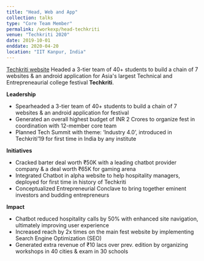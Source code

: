 ```yaml
---
title: "Head, Web and App"
collection: talks
type: "Core Team Member"
permalink: /workexp/head-techkriti
venue: "Techkriti 2020"
date: 2019-10-01
enddate: 2020-04-20
location: "IIT Kanpur, India"
---
```


[Techkriti website](https://2020.techkriti.org/)
Headed a 3-tier team of 40+ students to build a chain of 7 websites & an android application for Asia's largest Technical and Entrepreneaurial college festival **Techkriti**. 

**Leadership**  
* Spearheaded a 3-tier team of 40+ students to build a chain of 7 websites & an android application for festival 
* Generated an overall highest budget of INR 2 Crores to organize fest in coordination with 12-member core team  
* Planned Tech Summit with theme: ‘Industry 4.0’, introduced in Techkriti’19 for first time in India by any institute 
 
**Initiatives**  
* Cracked barter deal worth ₹50K with a leading chatbot provider company & a deal worth ₹65K for gaming arena 
* Integrated Chatbot in alpha website to help hospitality managers, deployed for first time in history of Techkriti 
* Conceptualized Entrepreneurial Conclave to bring together eminent investors and budding entrepreneurs 

**Impact**  
* Chatbot reduced hospitality calls by 50% with enhanced site navigation, ultimately improving user experience  
* Increased reach by 2x times on the main fest website by implementing Search Engine Optimization (SEO)  
* Generated extra revenue of ₹10 lacs over prev. edition by organizing workshops in 40 cities & exam in 30 schools 
